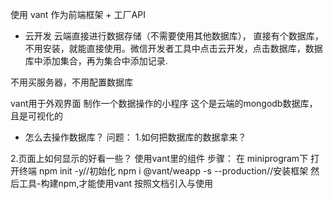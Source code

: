 使用 vant 作为前端框架 + 工厂API 
- 云开发
云端直接进行数据存储（不需要使用其他数据库），
直接有个数据库，不用安装，就能直接使用。微信开发者工具中点击云开发，点击数据库，数据库中添加集合，再为集合中添加记录.

不用买服务器，不用配置数据库

vant用于外观界面
制作一个数据操作的小程序  这个是云端的mongodb数据库，且是可视化的
- 怎么去操作数据库？
问题：
1.如何把数据库的数据拿来？


2.页面上如何显示的好看一些？
使用vant里的组件
步骤：
在 miniprogram下 打开终端
npm init -y//初始化
npm i @vant/weapp -s --production//安装框架
然后工具-构建npm,才能使用vant
按照文档引入与使用